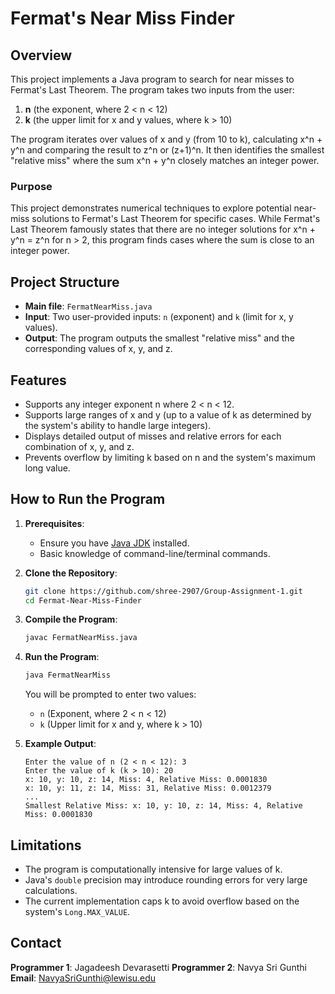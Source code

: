 # Fermat's Near Miss Finder

## Overview
This project implements a Java program to search for near misses to Fermat's Last Theorem. The program takes two inputs from the user:
1. **n** (the exponent, where 2 < n < 12)
2. **k** (the upper limit for x and y values, where k > 10)

The program iterates over values of x and y (from 10 to k), calculating x^n + y^n and comparing the result to z^n or (z+1)^n. It then identifies the smallest "relative miss" where the sum x^n + y^n closely matches an integer power.

### Purpose
This project demonstrates numerical techniques to explore potential near-miss solutions to Fermat's Last Theorem for specific cases. While Fermat's Last Theorem famously states that there are no integer solutions for x^n + y^n = z^n for n > 2, this program finds cases where the sum is close to an integer power.

## Project Structure
- **Main file**: `FermatNearMiss.java`
- **Input**: Two user-provided inputs: `n` (exponent) and `k` (limit for x, y values).
- **Output**: The program outputs the smallest "relative miss" and the corresponding values of x, y, and z.

## Features
- Supports any integer exponent n where 2 < n < 12.
- Supports large ranges of x and y (up to a value of k as determined by the system's ability to handle large integers).
- Displays detailed output of misses and relative errors for each combination of x, y, and z.
- Prevents overflow by limiting k based on n and the system's maximum long value.

## How to Run the Program

1. **Prerequisites**: 
   - Ensure you have [Java JDK](https://www.oracle.com/java/technologies/javase-downloads.html) installed.
   - Basic knowledge of command-line/terminal commands.
   
2. **Clone the Repository**:
   ```bash
   git clone https://github.com/shree-2907/Group-Assignment-1.git
   cd Fermat-Near-Miss-Finder
   ```

3. **Compile the Program**:
   ```bash
   javac FermatNearMiss.java
   ```

4. **Run the Program**:
   ```bash
   java FermatNearMiss
   ```
   You will be prompted to enter two values:
   - `n` (Exponent, where 2 < n < 12)
   - `k` (Upper limit for x and y, where k > 10)

5. **Example Output**:
   ```
   Enter the value of n (2 < n < 12): 3
   Enter the value of k (k > 10): 20
   x: 10, y: 10, z: 14, Miss: 4, Relative Miss: 0.0001830
   x: 10, y: 11, z: 14, Miss: 31, Relative Miss: 0.0012379
   ...
   Smallest Relative Miss: x: 10, y: 10, z: 14, Miss: 4, Relative Miss: 0.0001830
   ```

## Limitations
- The program is computationally intensive for large values of k.
- Java's `double` precision may introduce rounding errors for very large calculations.
- The current implementation caps k to avoid overflow based on the system's `Long.MAX_VALUE`.

## Contact
**Programmer 1**: Jagadeesh Devarasetti
**Programmer 2**: Navya Sri Gunthi
**Email**: NavyaSriGunthi@lewisu.edu

